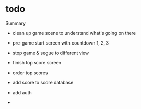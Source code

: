 # todo

<!--@START_MENU_TOKEN@-->Summary<!--@END_MENU_TOKEN@-->

- clean up game scene to understand what's going on there
- pre-game start screen with countdown 1, 2, 3
- stop game & segue to different view
- finish top score screen
- order top scores
- add score to score database



- add auth
- 
